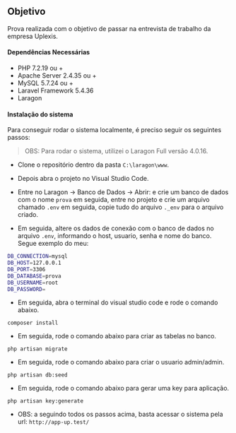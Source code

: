 ## Objetivo
Prova realizada com o objetivo de passar na entrevista de trabalho da empresa Uplexis.

#### Dependências Necessárias
* PHP 7.2.19 ou +
* Apache Server 2.4.35 ou +
* MySQL 5.7.24 ou +
* Laravel Framework 5.4.36
* Laragon

#### Instalação do sistema
Para conseguir rodar o sistema localmente, é preciso seguir os seguintes passos:
> OBS: Para rodar o sistema, utilizei o Laragon Full versão 4.0.16.

* Clone o repositório dentro da pasta  `C:\laragon\www`.

* Depois abra o projeto no Visual Studio Code.

* Entre no Laragon -> Banco de Dados -> Abrir: e crie um banco de dados com o nome  `prova` em seguida, entre no projeto e crie um arquivo chamado `.env` em seguida, copie tudo do arquivo `._env` para o arquivo criado.

* Em seguida, altere os dados de conexão com o banco de dados no arquivo `.env`, informando o host, usuario, senha e nome do banco. Segue exemplo do meu:

```bash
DB_CONNECTION=mysql
DB_HOST=127.0.0.1
DB_PORT=3306
DB_DATABASE=prova
DB_USERNAME=root
DB_PASSWORD=
```

* Em seguida, abra o terminal do visual studio code e rode o comando abaixo.
```
composer install
```

* Em seguida, rode o comando abaixo para criar as tabelas no banco.
```
php artisan migrate
```
* Em seguida, rode o comando abaixo para criar o usuario admin/admin.
```
php artisan db:seed
```
* Em seguida, rode o comando abaixo para gerar uma key para aplicação.
```
php artisan key:generate
```

* OBS: a seguindo todos os passos acima, basta acessar o sistema pela url: `http://app-up.test/`